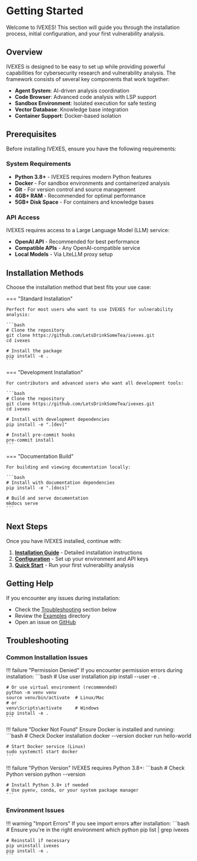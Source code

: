 # Getting Started

Welcome to IVEXES! This section will guide you through the installation process, initial configuration, and your first vulnerability analysis.

## Overview

IVEXES is designed to be easy to set up while providing powerful capabilities for cybersecurity research and vulnerability analysis. The framework consists of several key components that work together:

- **Agent System**: AI-driven analysis coordination
- **Code Browser**: Advanced code analysis with LSP support
- **Sandbox Environment**: Isolated execution for safe testing
- **Vector Database**: Knowledge base integration
- **Container Support**: Docker-based isolation

## Prerequisites

Before installing IVEXES, ensure you have the following requirements:

### System Requirements

- **Python 3.8+** - IVEXES requires modern Python features
- **Docker** - For sandbox environments and containerized analysis
- **Git** - For version control and source management
- **4GB+ RAM** - Recommended for optimal performance
- **5GB+ Disk Space** - For containers and knowledge bases

### API Access

IVEXES requires access to a Large Language Model (LLM) service:

- **OpenAI API** - Recommended for best performance
- **Compatible APIs** - Any OpenAI-compatible service
- **Local Models** - Via LiteLLM proxy setup

## Installation Methods

Choose the installation method that best fits your use case:

=== "Standard Installation"
    
    Perfect for most users who want to use IVEXES for vulnerability analysis:
    
    ```bash
    # Clone the repository
    git clone https://github.com/LetsDrinkSomeTea/ivexes.git
    cd ivexes
    
    # Install the package
    pip install -e .
    ```

=== "Development Installation"
    
    For contributors and advanced users who want all development tools:
    
    ```bash
    # Clone the repository  
    git clone https://github.com/LetsDrinkSomeTea/ivexes.git
    cd ivexes
    
    # Install with development dependencies
    pip install -e ".[dev]"
    
    # Install pre-commit hooks
    pre-commit install
    ```

=== "Documentation Build"
    
    For building and viewing documentation locally:
    
    ```bash
    # Install with documentation dependencies
    pip install -e ".[docs]"
    
    # Build and serve documentation
    mkdocs serve
    ```

## Next Steps

Once you have IVEXES installed, continue with:

1. [**Installation Guide**](installation.md) - Detailed installation instructions
2. [**Configuration**](configuration.md) - Set up your environment and API keys
3. [**Quick Start**](quickstart.md) - Run your first vulnerability analysis

## Getting Help

If you encounter any issues during installation:

- Check the [Troubleshooting](#troubleshooting) section below
- Review the [Examples](../examples/index.md) directory
- Open an issue on [GitHub](https://github.com/LetsDrinkSomeTea/ivexes/issues)

## Troubleshooting

### Common Installation Issues

!!! failure "Permission Denied"
    If you encounter permission errors during installation:
    ```bash
    # Use user installation
    pip install --user -e .
    
    # Or use virtual environment (recommended)
    python -m venv venv
    source venv/bin/activate  # Linux/Mac
    # or
    venv\Scripts\activate     # Windows
    pip install -e .
    ```

!!! failure "Docker Not Found"
    Ensure Docker is installed and running:
    ```bash
    # Check Docker installation
    docker --version
    docker run hello-world
    
    # Start Docker service (Linux)
    sudo systemctl start docker
    ```

!!! failure "Python Version"
    IVEXES requires Python 3.8+:
    ```bash
    # Check Python version
    python --version
    
    # Install Python 3.8+ if needed
    # Use pyenv, conda, or your system package manager
    ```

### Environment Issues

!!! warning "Import Errors"
    If you see import errors after installation:
    ```bash
    # Ensure you're in the right environment
    which python
    pip list | grep ivexes
    
    # Reinstall if necessary
    pip uninstall ivexes
    pip install -e .
    ```